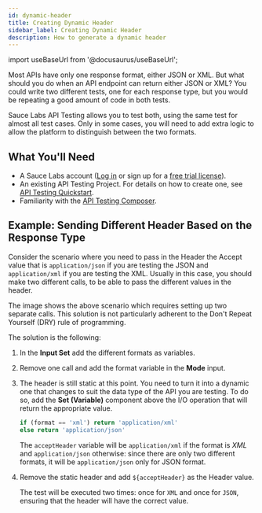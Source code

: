 ```yaml
---
id: dynamic-header
title: Creating Dynamic Header 
sidebar_label: Creating Dynamic Header
description: How to generate a dynamic header 
---
```


import useBaseUrl from '@docusaurus/useBaseUrl';

Most APIs have only one response format, either JSON or XML. But what should you do when an API endpoint can return either JSON or XML? You could write two different tests, one for each response type, but you would be repeating a good amount of code in both tests.

Sauce Labs API Testing allows you to test both, using the same test for almost all test cases. Only in some cases, you will need to add extra logic to allow the platform to distinguish between the two formats.

## What You'll Need

- A Sauce Labs account ([Log in](https://accounts.saucelabs.com/am/XUI/#login/) or sign up for a [free trial license](https://saucelabs.com/sign-up)).
- An existing API Testing Project. For details on how to create one, see [API Testing Quickstart](/api-testing/quickstart/).
- Familiarity with the [API Testing Composer](/api-testing/composer/).

## Example: Sending Different Header Based on the Response Type

Consider the scenario where you need to pass in the Header the Accept value that is `application/json` if you are testing the JSON and `application/xml` if you are testing the XML. Usually in this case, you should make two different calls, to be able to pass the different values in the header.

The image shows the above scenario which requires setting up two separate calls. This solution is not particularly adherent to the Don't Repeat Yourself (DRY) rule of programming.

<!-- <img src={useBaseUrl('img/api-testing/use-cases/accept_header.png')} alt="two different calls" /> -->

The solution is the following:

1. In the **Input Set** add the different formats as variables.

   <!-- <img src={useBaseUrl('img/api-fortress/2018/04/inputSets.jpg')} alt="inputSets.jpg" /> -->

2. Remove one call and add the format variable in the **Mode** input.

   <!-- <img src={useBaseUrl('img/api-fortress/2018/04/varFormat.jpg')} alt="varFormat.jpg" /> -->

3. The header is still static at this point. You need to turn it into a dynamic one that changes to suit the data type of the API you are testing. To do so, add the **Set (Variable)** component above the I/O operation that will return the appropriate value.

   ```js
   if (format == 'xml') return 'application/xml'
   else return 'application/json'
   ```

   <!-- <img src={useBaseUrl('img/api-fortress/2018/04/setDynamVar.jpg')} alt="setDynamVar.jpg" /> -->

   The `acceptHeader` variable will be `application/xml` if the format is _XML_ and `application/json` otherwise: since there are only two different formats, it will be `application/json` only for JSON format.

4. Remove the static header and add `${acceptHeader}` as the Header value.

   <!-- <img src={useBaseUrl('img/api-fortress/2018/04/dynamicHeader.jpg')} alt="dynamicHeader.jpg" /> -->

   The test will be executed two times: once for `XML` and once for `JSON`, ensuring that the header will have the correct value.
